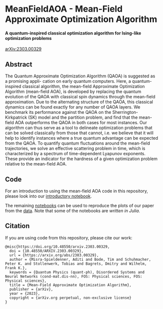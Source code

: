 # MeanFieldAOA - Mean-Field Approximate Optimization Algorithm

#### A quantum-inspired classical optimization algorithm for Ising-like optimization problems

[arXiv:2303.00329](https://arxiv.org/abs/2303.00329)

## Abstract

The Quantum Approximate Optimization Algorithm (QAOA) is suggested as a promising appli-
cation on early quantum computers. Here, a quantum-inspired classical algorithm, the mean-field
Approximate Optimization Algorithm (mean-field AOA), is developed by replacing the quantum
evolution of the QAOA with classical spin dynamics through the mean-field approximation. Due to
the alternating structure of the QAOA, this classical dynamics can be found exactly for any number
of QAOA layers. We benchmark its performance against the QAOA on the Sherrington-Kirkpatrick
(SK) model and the partition problem, and find that the mean-field AOA outperforms the QAOA
in both cases for most instances. Our algorithm can thus serve as a tool to delineate optimization
problems that can be solved classically from those that cannot, i.e. we believe that it will help to
identify instances where a true quantum advantage can be expected from the QAOA. To quantify
quantum fluctuations around the mean-field trajectories, we solve an effective scattering problem in
time, which is characterized by a spectrum of time-dependent Lyapunov exponents. These provide
an indicator for the hardness of a given optimization problem relative to the mean-field AOA.


## Code

For an introduction to using the mean-field AOA code in this repository, please look into our [introductory notebook](notebooks/introduction.ipynb).

The remaining [notebooks](notebooks) can be used to reproduce the plots of our paper from the [data](data). Note that some of the notebooks are _written in Julia_. 


## Citation

If you are using code from this repository, please cite our work:
```
@misc{https://doi.org/10.48550/arxiv.2303.00329,
  doi = {10.48550/ARXIV.2303.00329},
  url = {https://arxiv.org/abs/2303.00329},
  author = {Misra-Spieldenner, Aditi and Bode, Tim and Schuhmacher, Peter K. and Stollenwerk, Tobias and Bagrets, Dmitry and Wilhelm, Frank K.},
  keywords = {Quantum Physics (quant-ph), Disordered Systems and Neural Networks (cond-mat.dis-nn), FOS: Physical sciences, FOS: Physical sciences},
  title = {Mean-Field Approximate Optimization Algorithm},
  publisher = {arXiv},
  year = {2023},
  copyright = {arXiv.org perpetual, non-exclusive license}
}
```

